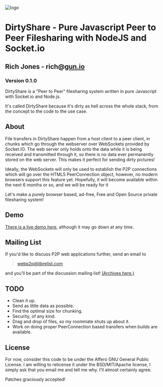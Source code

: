 ![logo](http://i.imgur.com/SKHiX.png)

# DirtyShare - Pure Javascript Peer to Peer Filesharing with NodeJS and Socket.io

## Rich Jones - rich@[gun.io](http://gun.io)

### Version 0.1.0

DirtyShare is a "Peer to Peer" filesharing system written in pure Javascript with Socket.io and Node.js.

It's called DirtyShare because it's dirty as hell across the whole stack, from the concept to the code to the use case.

## About

File transfers in DirtyShare happen from a host client to a peer client, in chunks which go through the webserver over WebSockets provided
by Socket.IO. The web server only holds onto the data while it is being received and transmitted through it, so there is
no data ever permanently stored on the web server. This makes it perfect for sending dirty pictures!

Ideally, the WebSockets will only be used to establish the P2P connections which will go over the HTML5 PeerConnection
object, however, no modern browsers support this feature yet. Hopefully, it will become available within the next 6
months or so, and we will be ready for it 

Let's make a purely browser based, ad-free, Free and Open Source private filesharing system!

## Demo

[There is a live demo here](http://share.gun.io), although it may go down at any time.

## Mailing List

If you'd like to discuss P2P web applications further, send an email to 

> webp2p@librelist.com

and you'll be part of the discussion mailing list! [(Archives here.)](http://librelist.com/browser/webp2p/)

## TODO

* Clean it up.
* Send as little data as possible.
* Find the optimal size for chunking.
* Security, of any kind.
* Drag and drop of files, so my roommate shuts up about it.
* Work on doing proper PeerConnection based transfers when builds are available.

## License

For now, consider this code to be under the Affero GNU General Public License. I am willing to relicense it under the
BSD/MIT/Apache license, I simply ask that you email me and tell me why. I'll almost certainly agree.

Patches graciously accepted!
